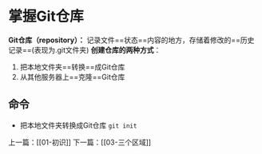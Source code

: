 # 掌握Git仓库
**Git仓库（repository）：** 记录文件==状态==内容的地方，存储着修改的==历史记录==(表现为.git文件夹)
**创建仓库的两种方式**：
1. 把本地文件夹==转换==成Git仓库
2. 从其他服务器上==克隆==Git仓库 

## 命令
- 把本地文件夹转换成Git仓库
 `git init`

上一篇：[[01-初识]]
下一篇：[[03-三个区域]]